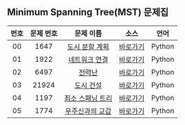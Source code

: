 ## Minimum Spanning Tree(MST) 문제집

| 번호  | 문제 번호 |                        문제 이름                         |         소스         |  언어  |
| :---: | :-------: | :------------------------------------------------------: | :------------------: | :----: |
|  00   |   1647    |  [도시 분할 계획](https://www.acmicpc.net/problem/1647)  | [바로가기](../1647)  | Python |
|  01   |   1922    |  [네트워크 연결](https://www.acmicpc.net/problem/1922)   | [바로가기](../1922)  | Python |
|  02   |   6497    |      [전력난](https://www.acmicpc.net/problem/6497)      | [바로가기](../6497)  | Python |
|  03   |   21924   |    [도시 건설](https://www.acmicpc.net/problem/21924)    | [바로가기](../21924) | Python |
|  04   |   1197    | [최소 스패닝 트리](https://www.acmicpc.net/problem/1197) | [바로가기](../1197)  | Python |
|  05   |   1774    | [우주신과의 교감](https://www.acmicpc.net/problem/1774)  | [바로가기](../1774)  | Python |